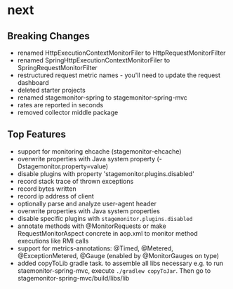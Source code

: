 # next
## Breaking Changes
 * renamed HttpExecutionContextMonitorFiler to HttpRequestMonitorFilter
 * renamed SpringHttpExecutionContextMonitorFiler to SpringRequestMonitorFilter
 * restructured request metric names - you'll need to update the request dashboard
 * deleted starter projects
 * renamed stagemonitor-spring to stagemonitor-spring-mvc
 * rates are reported in seconds
 * removed collector middle package

## Top Features
 * support for monitoring ehcache (stagemonitor-ehcache)
 * overwrite properties with Java system property (-Dstagemonitor.property=value)
 * disable plugins with property 'stagemonitor.plugins.disabled'
 * record stack trace of thrown exceptions
 * record bytes written
 * record ip address of client
 * optionally parse and analyze user-agent header
 * overwrite properties with Java system properties
 * disable specific plugins with `stagemonitor.plugins.disabled`
 * annotate methods with @MonitorRequests or make RequestMonitorAspect concrete in aop.xml to monitor method executions like RMI calls
 * support for metrics-annotations: @Timed, @Metered, @ExceptionMetered, @Gauge (enabled by @MonitorGauges on type)
 * added copyToLib gradle task. to assemble all libs necessary e.g. to run staemonitor-spring-mvc, execute `./gradlew copyToJar`. Then go to stagemonitor-spring-mvc/build/libs/lib